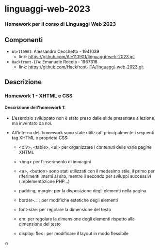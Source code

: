 # linguaggi-web-2023

### Homework per il corso di Linguaggi Web 2023

## Componenti
- ```Ale110901```: Alessandro Cecchetto - 1941039
  - link: https://github.com/Ale110901/linguaggi-web-2023.git
- ```Hackfront-ITA```: Emanuele Roccia - 1967318
  - link: https://github.com/Hackfront-ITA/linguaggi-web-2023.git

## Descrizione

### Homework 1 - XHTML e CSS
#### Descrizione dell'homework 1:
- L'esercizio sviluppato non è stato preso dalle slide presentate a lezione, ma inventato da noi.

- All'interno dell'homework sono state utilizzati principalmente i seguenti tag XHTML e proprietà CSS:
    - &lt;div&gt;, &lt;table&gt;, &lt;ul&gt; per organizzare i contenuti delle varie pagine XHTML
    - &lt;img&gt; per l'inserimento di immagini
    - &lt;a&gt;, &lt;button&gt; sono stati utilizzati con il medesimo stile, il primo per riferimenti interni al sito, mentre il secondo per sviluppi successivi (implementazione     PHP...) 
    
    - padding, margin: per la disposizione degli elementi nella pagina
    - border-... : per modifiche estetiche degli elementi 
    - font-size: per regolare la dimensione del testo
    - em: per regolare la dimensione degli elementi rispetto alla dimensione del testo
    - display: flex : per modificare il layout in modo flessibile

:snowman:
